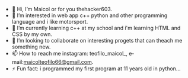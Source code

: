 - 👋 Hi, I’m Maicol or for you thehacker603.
- 👀 I’m interested in web app c++ python and other programming language and i like motorsport.  
- 🌱 I’m currently learning c++ at my school and i'm learning HTML and CSS by my own. 
- 💞️ I’m looking to collaborate on interesting progets that can theach me something new.
- 📫 How to reach me instagram: teofilo_maicol_, e-mail:maicolteofilo66@gmail.com.
- ⚡ Fun fact: i programmed my first program at 11 years old in python...

<!---
thehacker603/thehacker603 is a ✨ special ✨ repository because its `README.md` (this file) appears on your GitHub profile.
You can click the Preview link to take a look at your changes.
--->
